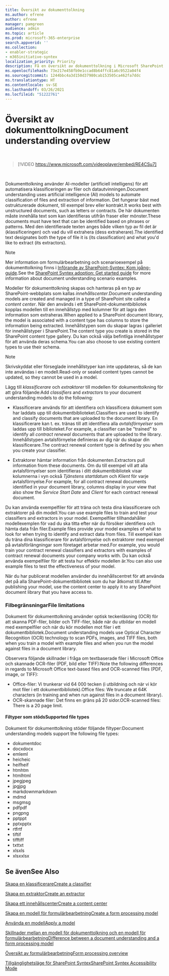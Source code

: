 ```yaml
---
title: Översikt av dokumenttolkning
ms.author: efrene
author: efrene
manager: pamgreen
audience: admin
ms.topic: article
ms.prod: microsoft-365-enterprise
search.appverid: ''
ms.collection:
- enabler-strategic
- m365initiative-syntex
localization_priority: Priority
description: Få en översikt av dokumenttolkning i Microsoft SharePoint Syntex.
ms.openlocfilehash: 73e217e458fb9e1ccad8b64ffc81a6c9522a04f4
ms.sourcegitcommit: 1244bbc4a3d150d37980cab153505ca462fa7ddc
ms.translationtype: HT
ms.contentlocale: sv-SE
ms.lasthandoff: 03/26/2021
ms.locfileid: "51222761"
---
```

# <a name="document-understanding-overview"></a><span data-ttu-id="b5091-103">Översikt av dokumenttolkning</span><span class="sxs-lookup"><span data-stu-id="b5091-103">Document understanding overview</span></span>


</br>

> [!VIDEO https://www.microsoft.com/videoplayer/embed/RE4CSu7] 

</br>

<span data-ttu-id="b5091-104">Dokumenttolkning använder AI-modeller (artificiell intelligens) för att automatisera klassificeringen av filer och datautvinningen.</span><span class="sxs-lookup"><span data-stu-id="b5091-104">Document understanding uses artificial intelligence (AI) models to automate classification of files and extraction of information.</span></span> <span data-ttu-id="b5091-105">Det fungerar bäst med ostrukturerade dokument, till exempel brev eller kontrakt.</span><span class="sxs-lookup"><span data-stu-id="b5091-105">It works best with unstructured documents, such as letters or contracts.</span></span> <span data-ttu-id="b5091-106">De här dokumenten måste innehålla text som kan identifieras utifrån fraser eller mönster.</span><span class="sxs-lookup"><span data-stu-id="b5091-106">These documents must have text that can be identified based on phrases or patterns.</span></span> <span data-ttu-id="b5091-107">Med den identifierade texten anges både vilken typ av fil det är (klassificeringen) och vad du vill extrahera (dess extraherare).</span><span class="sxs-lookup"><span data-stu-id="b5091-107">The identified text designates both the type of file it is (its classification) and what you'd like to extract (its extractors).</span></span>

> [!NOTE]
> <span data-ttu-id="b5091-108">Mer information om formulärbearbetning och scenarioexempel på dokumenttolkning finns i [Införande av SharePoint-Syntex: Kom igång-guide](./adoption-getstarted.md).</span><span class="sxs-lookup"><span data-stu-id="b5091-108">See the [SharePoint Syntex adoption: Get started guide](./adoption-getstarted.md) for more information about document understanding scenario examples.</span></span>

<span data-ttu-id="b5091-109">Modeller för dokumenttolkning skapas och hanteras på en typ av SharePoint-webbplats som kallas *innehållscenter*.</span><span class="sxs-lookup"><span data-stu-id="b5091-109">Document understanding models are created and managed in a type of SharePoint site called a *content center*.</span></span> <span data-ttu-id="b5091-110">När den används i ett SharePoint-dokumentbibliotek kopplas modellen till en innehållstyp med kolumner för att lagra den information som extraheras.</span><span class="sxs-lookup"><span data-stu-id="b5091-110">When applied to a SharePoint document library, the model is associated with a content type has columns to store the information being extracted.</span></span> <span data-ttu-id="b5091-111">Innehållstypen som du skapar lagras i galleriet för innehållstyper i SharePoint.</span><span class="sxs-lookup"><span data-stu-id="b5091-111">The content type you create is stored in the SharePoint content type gallery.</span></span> <span data-ttu-id="b5091-112">Du kan också välja befintliga innehållstyper för att använda deras schema.</span><span class="sxs-lookup"><span data-stu-id="b5091-112">You can also choose to use existing content types to use their schema.</span></span>

> [!NOTE]
> <span data-ttu-id="b5091-113">Skrivskyddat eller förseglade innehållstyper kan inte uppdateras, så de kan inte användas i en modell.</span><span class="sxs-lookup"><span data-stu-id="b5091-113">Read-only or sealed content types cannot be updated, so they cannot be used in a model.</span></span>

<span data-ttu-id="b5091-114">Lägg till *klassificerare* och *extraktorer* till modellen för dokumenttolkning för att göra följande:</span><span class="sxs-lookup"><span data-stu-id="b5091-114">Add *classifiers* and *extractors* to your document understanding models to do the following:</span></span> 

- <span data-ttu-id="b5091-115">Klassificerare används för att identifiera och klassificera dokument som har laddats upp till dokumentbiblioteket.</span><span class="sxs-lookup"><span data-stu-id="b5091-115">Classifiers are used to identify and classify documents that are uploaded to the document library.</span></span> <span data-ttu-id="b5091-116">En klassificerare kan t. ex. tränas till att identifiera alla *avtalsförnyelser* som laddas upp till biblioteket.</span><span class="sxs-lookup"><span data-stu-id="b5091-116">For example, a classifier can be "trained" to identify all *contract renewal* documents that are uploaded to the library.</span></span> <span data-ttu-id="b5091-117">Innehållstypen avtalsförnyelse definieras av dig när du skapar din klassificerare.</span><span class="sxs-lookup"><span data-stu-id="b5091-117">The contract renewal content type is defined by you when you create your classifier.</span></span>

- <span data-ttu-id="b5091-118">Extraktorer hämtar information från dokumenten.</span><span class="sxs-lookup"><span data-stu-id="b5091-118">Extractors pull information from these documents.</span></span> <span data-ttu-id="b5091-119">Om du till exempel vill att alla avtalsförnyelser som identifieras i ditt dokumentbibliotek visar kolumnerna i vyn också *Tjänstens startdatum* och  *Klient* för varje avtalsförnyelse.</span><span class="sxs-lookup"><span data-stu-id="b5091-119">For example, for all contract renewal documents identified in your document library, columns display in your view that also show the *Service Start Date* and  *Client* for each contract renewal document.</span></span> 

<span data-ttu-id="b5091-120">Du kan använda exempelfiler för att träna och testa dina klassificerare och extraktorer på din modell.</span><span class="sxs-lookup"><span data-stu-id="b5091-120">You can use example files to train and test your classifiers and extractors in your model.</span></span> <span data-ttu-id="b5091-121">Exempelfiler tillhandahåller modellexemplen för vad du ska titta efter när du försöker identifiera och hämta data från filer.</span><span class="sxs-lookup"><span data-stu-id="b5091-121">Example files provide your model examples of what to look for when trying to identify and extract data from files.</span></span> <span data-ttu-id="b5091-122">Till exempel kan du träna dina klassificerare för avtalsförnyelse och extraktorer med exempel på avtalsförlängningar som företaget arbetar med.</span><span class="sxs-lookup"><span data-stu-id="b5091-122">For example, you would train your contract renewal classifiers and extractors with examples of contract renewal documents your company works with.</span></span> <span data-ttu-id="b5091-123">Du kan också använda exempelfiler för att testa hur effektiv modellen är.</span><span class="sxs-lookup"><span data-stu-id="b5091-123">You can also use example files to test the effectiveness of your model.</span></span>

<span data-ttu-id="b5091-124">När du har publicerat modellen använder du innehållscentret för att använda det på alla SharePoint-dokumentbibliotek som du har åtkomst till.</span><span class="sxs-lookup"><span data-stu-id="b5091-124">After publishing your model, use the content center to apply it to any SharePoint document library that you have access to.</span></span>  

### <a name="file-limitations"></a><span data-ttu-id="b5091-125">Filbegränsningar</span><span class="sxs-lookup"><span data-stu-id="b5091-125">File limitations</span></span>

<span data-ttu-id="b5091-126">Dokument för dokumenttolkning använder optisk teckenläsning (OCR) för att skanna PDF-filer, bilder och TIFF-filer, både när du utbildar en modell med exempelfiler och när du kör modellen mot filer i ett dokumentbibliotek.</span><span class="sxs-lookup"><span data-stu-id="b5091-126">Document understanding models use Optical Character Recognition (OCR) technology to scan PDFs, images, and TIFF files, both when you train a model with example files and when you run the model against files in a document library.</span></span>

<span data-ttu-id="b5091-127">Observera följande skillnader i fråga om textbaserade filer i Microsoft Office och skannade OCR-filer (PDF, bild eller TIFF):</span><span class="sxs-lookup"><span data-stu-id="b5091-127">Note the following differences in regards to Microsoft Office text-based files and OCR-scanned files (PDF, image, or TIFF):</span></span>

- <span data-ttu-id="b5091-128">Office-filer: Vi trunkerar vid 64 000 tecken (i utbildning och när vi kör mot filer i ett dokumentbibliotek).</span><span class="sxs-lookup"><span data-stu-id="b5091-128">Office files: We truncate at 64K characters (in training and when run against files in a document library).</span></span>
- <span data-ttu-id="b5091-129">OCR-skannade filer: Det finns en gräns på 20 sidor.</span><span class="sxs-lookup"><span data-stu-id="b5091-129">OCR-scanned files: There is a 20 page limit.</span></span>  

#### <a name="supported-file-types"></a><span data-ttu-id="b5091-130">Filtyper som stöds</span><span class="sxs-lookup"><span data-stu-id="b5091-130">Supported file types</span></span>

<span data-ttu-id="b5091-131">Dokument för dokumenttolkning stöder följande filtyper:</span><span class="sxs-lookup"><span data-stu-id="b5091-131">Document understanding models support the following file types:</span></span>

- <span data-ttu-id="b5091-132">dokument</span><span class="sxs-lookup"><span data-stu-id="b5091-132">doc</span></span>
- <span data-ttu-id="b5091-133">docx</span><span class="sxs-lookup"><span data-stu-id="b5091-133">docx</span></span>
- <span data-ttu-id="b5091-134">eml</span><span class="sxs-lookup"><span data-stu-id="b5091-134">eml</span></span>
- <span data-ttu-id="b5091-135">heic</span><span class="sxs-lookup"><span data-stu-id="b5091-135">heic</span></span>
- <span data-ttu-id="b5091-136">heif</span><span class="sxs-lookup"><span data-stu-id="b5091-136">heif</span></span>
- <span data-ttu-id="b5091-137">htm</span><span class="sxs-lookup"><span data-stu-id="b5091-137">htm</span></span>
- <span data-ttu-id="b5091-138">html</span><span class="sxs-lookup"><span data-stu-id="b5091-138">html</span></span>
- <span data-ttu-id="b5091-139">jpeg</span><span class="sxs-lookup"><span data-stu-id="b5091-139">jpeg</span></span>
- <span data-ttu-id="b5091-140">jpg</span><span class="sxs-lookup"><span data-stu-id="b5091-140">jpg</span></span>
- <span data-ttu-id="b5091-141">markdown</span><span class="sxs-lookup"><span data-stu-id="b5091-141">markdown</span></span>
- <span data-ttu-id="b5091-142">md</span><span class="sxs-lookup"><span data-stu-id="b5091-142">md</span></span>
- <span data-ttu-id="b5091-143">msg</span><span class="sxs-lookup"><span data-stu-id="b5091-143">msg</span></span>
- <span data-ttu-id="b5091-144">pdf</span><span class="sxs-lookup"><span data-stu-id="b5091-144">pdf</span></span>
- <span data-ttu-id="b5091-145">png</span><span class="sxs-lookup"><span data-stu-id="b5091-145">png</span></span>
- <span data-ttu-id="b5091-146">ppt</span><span class="sxs-lookup"><span data-stu-id="b5091-146">ppt</span></span>
- <span data-ttu-id="b5091-147">pptx</span><span class="sxs-lookup"><span data-stu-id="b5091-147">pptx</span></span>
- <span data-ttu-id="b5091-148">rtf</span><span class="sxs-lookup"><span data-stu-id="b5091-148">rtf</span></span>
- <span data-ttu-id="b5091-149">tif</span><span class="sxs-lookup"><span data-stu-id="b5091-149">tif</span></span>
- <span data-ttu-id="b5091-150">tiff</span><span class="sxs-lookup"><span data-stu-id="b5091-150">tiff</span></span>
- <span data-ttu-id="b5091-151">txt</span><span class="sxs-lookup"><span data-stu-id="b5091-151">txt</span></span>
- <span data-ttu-id="b5091-152">xls</span><span class="sxs-lookup"><span data-stu-id="b5091-152">xls</span></span>
- <span data-ttu-id="b5091-153">xlsx</span><span class="sxs-lookup"><span data-stu-id="b5091-153">xlsx</span></span>



## <a name="see-also"></a><span data-ttu-id="b5091-154">Se även</span><span class="sxs-lookup"><span data-stu-id="b5091-154">See Also</span></span>
[<span data-ttu-id="b5091-155">Skapa en klassificerare</span><span class="sxs-lookup"><span data-stu-id="b5091-155">Create a classifier</span></span>](create-a-classifier.md)

[<span data-ttu-id="b5091-156">Skapa en extraktor</span><span class="sxs-lookup"><span data-stu-id="b5091-156">Create an extractor</span></span>](create-an-extractor.md)

[<span data-ttu-id="b5091-157">Skapa ett innehållscenter</span><span class="sxs-lookup"><span data-stu-id="b5091-157">Create a content center</span></span>](create-a-content-center.md)

[<span data-ttu-id="b5091-158">Skapa en modell för formulärbearbetning</span><span class="sxs-lookup"><span data-stu-id="b5091-158">Create a form processing model</span></span>](create-a-form-processing-model.md)

[<span data-ttu-id="b5091-159">Använda en modell</span><span class="sxs-lookup"><span data-stu-id="b5091-159">Apply a model</span></span>](apply-a-model.md)   

[<span data-ttu-id="b5091-160">Skillnader mellan en modell för dokumenttolkning och en modell för formulärbearbetning</span><span class="sxs-lookup"><span data-stu-id="b5091-160">Difference between a document understanding and a form processing model</span></span>](difference-between-document-understanding-and-form-processing-model.md)
  
[<span data-ttu-id="b5091-161">Översikt av formulärbearbetning</span><span class="sxs-lookup"><span data-stu-id="b5091-161">Form processing overview</span></span>](form-processing-overview.md)

[<span data-ttu-id="b5091-162">Tillgänglighetsläge för SharePoint Syntex</span><span class="sxs-lookup"><span data-stu-id="b5091-162">SharePoint Syntex Accessibility Mode</span></span>](accessibility-mode.md)